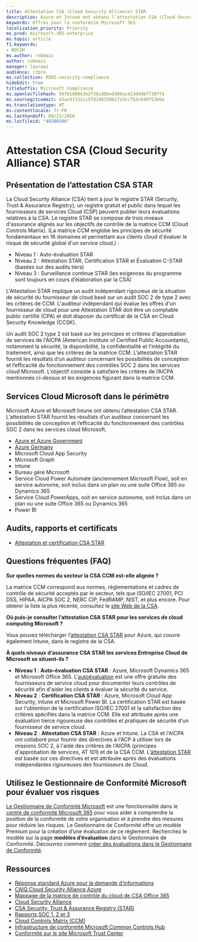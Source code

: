 ```yaml
---
title: Attestation CSA (Cloud Security Alliance) STAR
description: Azure et Intune ont obtenu l’attestation CSA (Cloud Security Alliance) STAR basée sur un audit indépendant.
keywords: Offres pour la conformité Microsoft 365
localization_priority: Priority
ms.prod: microsoft-365-enterprise
ms.topic: article
f1.keywords:
- NOCSH
ms.author: robmazz
author: robmazz
manager: laurawi
audience: itpro
ms.collection: M365-security-compliance
hideEdit: true
titleSuffix: Microsoft Compliance
ms.openlocfilehash: 56f01880e3e2f381d85ed386ac413d4dbff38ff4
ms.sourcegitcommit: e5ac81132cc5fd248350627a3cc7b3c640f53b6e
ms.translationtype: HT
ms.contentlocale: fr-FR
ms.lasthandoff: 09/22/2020
ms.locfileid: "48208596"
---
```

# <a name="cloud-security-alliance-csa-star-attestation"></a>Attestation CSA (Cloud Security Alliance) STAR

## <a name="csa-star-attestation-overview"></a>Présentation de l’attestation CSA STAR

La Cloud Security Alliance (CSA) tient à jour le registre STAR (Security, Trust &amp; Assurance Registry), un registre gratuit et public dans lequel les fournisseurs de services Cloud (CSP) peuvent publier leurs évaluations relatives à la CSA. Le registre STAR se compose de trois niveaux d'assurance alignés sur les objectifs de contrôle de la matrice CCM (Cloud Controls Matrix). (La matrice CCM englobe les principes de sécurité fondamentaux en 16 domaines et permettant aux clients cloud d'évaluer le risque de sécurité global d'un service cloud.) :

- Niveau 1 : Auto-évaluation STAR
- Niveau 2 : Attestation STAR, Certification STAR et Évaluation C-STAR (basées sur des audits tiers)
- Niveau 3 : Surveillance continue STAR (les exigences du programme sont toujours en cours d’élaboration par la CSA)

L'Attestation STAR implique un audit indépendant rigoureux de la situation de sécurité du fournisseur de cloud basé sur un audit SOC 2 de type 2 avec les critères de CCM. L'auditeur indépendant qui évalue les offres d'un fournisseur de cloud pour une Attestation STAR doit être un comptable public certifié (CPA) et doit disposer du certificat de la CSA en Cloud Security Knowledge (CCSK).  
  
Un audit SOC 2 type 2 est basé sur les principes et critères d'approbation de services de l'AICPA (American Institute of Certified Public Accountants), notamment la sécurité, la disponibilité, la confidentialité et l'intégrité du traitement, ainsi que les critères de la matrice CCM. L’attestation STAR fournit les résultats d’un auditeur concernant les possibilités de conception et l’efficacité du fonctionnement des contrôles SOC 2 dans les services cloud Microsoft. L’objectif consiste à satisfaire les critères de l’AICPA mentionnés ci-dessus et les exigences figurant dans la matrice CCM.

## <a name="microsoft-in-scope-cloud-services"></a>Services Cloud Microsoft dans le périmètre

Microsoft Azure et Microsoft Intune ont obtenu l’attestation CSA STAR. L’attestation STAR fournit les résultats d’un auditeur concernant les possibilités de conception et l’efficacité du fonctionnement des contrôles SOC 2 dans les services cloud Microsoft.

- [Azure et Azure Government](https://aka.ms/AzureCompliance)
- [Azure Germany](https://aka.ms/AzureCompliance)
- Microsoft Cloud App Security
- Microsoft Graph
- Intune
- Bureau géré Microsoft
- Service Cloud Power Automate (anciennement Microsoft Flow), soit en service autonome, soit inclus dans un plan ou une suite Office 365 ou Dynamics 365
- Service Cloud PowerApps, soit en service autonome, soit inclus dans un plan ou une suite Office 365 ou Dynamics 365 
- Power BI

## <a name="audits-reports-and-certificates"></a>Audits, rapports et certificats

- [Attestation et certification CSA STAR](https://cloudsecurityalliance.org/star/registry/microsoft/)

## <a name="frequently-asked-questions"></a>Questions fréquentes (FAQ)

**Sur quelles normes du secteur la CSA CCM est-elle alignée ?**

La matrice CCM correspond aux normes, réglementations et cadres de contrôle de sécurité acceptés par le secteur, tels que ISO/IEC 27001, PCI DSS, HIPAA, AICPA SOC 2, NERC CIP, FedRAMP, NIST, et plus encore. Pour obtenir la liste la plus récente, consultez le [site Web de la CSA](https://cloudsecurityalliance.org/).

**Où puis-je consulter l’attestation CSA STAR pour les services de cloud computing Microsoft ?**

Vous pouvez télécharger l’[attestation CSA STAR](https://aka.ms/CSASTAR-Attestation) pour Azure, qui couvre également Intune, dans le registre de la CSA.

**À quels niveaux d’assurance CSA STAR les services Entreprise Cloud de Microsoft se situent-ils ?**

- **Niveau 1** : **Auto-évaluation CSA STAR** : Azure, Microsoft Dynamics 365 et Microsoft Office 365. L'[autoévaluation](offering-csa-star-self-assessment.md) est une offre gratuite des fournisseurs de service cloud pour documenter leurs contrôles de sécurité afin d'aider les clients à évaluer la sécurité du service.
- **Niveau 2** : **Certification CSA STAR** : Azure, Microsoft Cloud App Security, Intune et Microsoft Power BI. La certification STAR est basée sur l'obtention de la certification ISO/IEC 27001 et la satisfaction des critères spécifiés dans la matrice CCM. Elle est attribuée après une évaluation tierce rigoureuse des contrôles et pratiques de sécurité d'un fournisseur de service cloud.
- **Niveau 2** : **Attestation CSA STAR** : Azure et Intune. La CSA et l'AICPA ont collaboré pour fournir des directives à l'ACP à utiliser lors de missions SOC 2, à l'aide des critères de l'AICPA (principes d'approbation de services, AT 101) et de la CSA CCM. L’[attestation STAR](offering-CSA-STAR-Attestation.md) est basée sur ces directives et est attribuée après des évaluations indépendantes rigoureuses des fournisseurs de Cloud.

## <a name="use-microsoft-compliance-manager-to-assess-your-risk"></a>Utilisez le Gestionnaire de Conformité Microsoft pour évaluer vos risques

[Le Gestionnaire de Conformité Microsoft](compliance-manager.md) est une fonctionnalité dans le [centre de conformité Microsoft 365](microsoft-365-compliance-center.md) pour vous aider à comprendre la position de la conformité de votre organisation et à prendre des mesures pour réduire les risques. Le Gestionnaire de Conformité offre un modèle Premium pour la création d’une évaluation de ce règlement. Recherchez le modèle sur la page **modèles d’évaluation** dans le Gestionnaire de Conformité. Découvrez comment [créer des évaluations dans le Gestionnaire de Conformité](compliance-manager-assessments.md).

## <a name="resources"></a>Ressources

- [Réponse standard Azure pour la demande d’informations](https://aka.ms/AzureStandardRequestForInformation)
- [CAIQ Cloud Security Alliance Azure](https://aka.ms/AzureCSACAIQ)
- [Mappage de la matrice de contrôle du cloud de CSA Office 365](https://aka.ms/Office365CSACloudControlMatrix)
- [Cloud Security Alliance](https://cloudsecurityalliance.org/)
- [CSA Security, Trust & Assurance Registry (STAR)](https://cloudsecurityalliance.org/star/)
- [Rapports SOC 1, 2 et 3](offering-soc.md)
- [Cloud Controls Matrix (CCM)](https://cloudsecurityalliance.org/group/cloud-controls-matrix/)
- [Infrastructure de conformité Microsoft Common Controls Hub](https://www.microsoft.com/trust-center/compliance/compliance-overview)
- [Conformité sur le site Microsoft Trust Center](https://www.microsoft.com/trust-center/compliance/compliance-overview)
